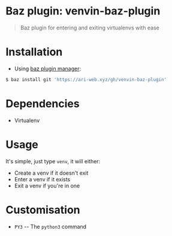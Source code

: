 # Baz plugin: venvin-baz-plugin

> Baz plugin for entering and exiting virtualenvs with ease

# Installation

- Using [baz plugin manager](https://ari-web.xyz/gh/baz):

```bash
$ baz install git 'https://ari-web.xyz/gh/venvin-baz-plugin'
```

# Dependencies

- Virtualenv

# Usage

It's simple, just type `venv`, it will either:

- Create a venv if it doesn't exit
- Enter a venv if it exists
- Exit a venv if you're in one

# Customisation

- `PY3` -- The `python3` command
